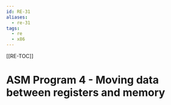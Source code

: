 ```yaml
---
id: RE-31
aliases:
  - re-31
tags:
  - re
  - x86
---
```


[[RE-TOC]]

# ASM Program 4 - Moving data between registers and memory

